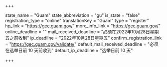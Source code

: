 +++

state_name = "Guam"
state_abbreviation = "gu"
is_state = "false"
registration_type = "online"
translationKey = "Guam"
type = "register"
hp_link = "https://gec.guam.gov/"
more_info_link = "https://gec.guam.gov/"
online_deadline = ""
mail_received_deadline = "必须在2022年10月28日星期五之前收到"
ip_deadline = "2022年10月28日星期五"
confirm_registration_link = "https://gec.guam.gov/validate/"
default_mail_received_deadline = "必须在选举日前 10 天前收到"
default_ip_deadline = "选举日前 10 天"

+++